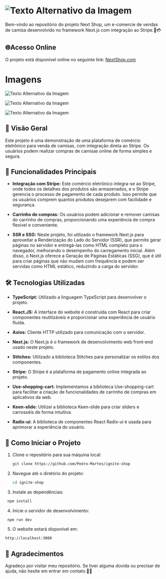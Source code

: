 # ![Texto Alternativo da Imagem](https://ignite-shop-delta-two.vercel.app/_next/image?url=%2F_next%2Fstatic%2Fmedia%2Flogo.17cc8070.png&w=256&q=75) 

Bem-vindo ao repositório do projeto Next Shop, um e-comercie de vendas de camisa desenvolvido no framework Next.js com integração ao Stripe.🛒💳

## 🌐Acesso Online

O projeto está disponível online no seguinte link:
[NextShop.com](https://ignite-shop-delta-two.vercel.app/)

# Imagens
![Texto Alternativo da Imagem](https://i.imgur.com/lqHwfw3.png)

![Texto Alternativo da Imagem](https://i.imgur.com/0ywRiDa.png)

![Texto Alternativo da Imagem](https://i.imgur.com/7GvfV6q.png)



## 📌 Visão Geral

Este projeto é uma demonstração de uma plataforma de comércio eletrônico para venda de camisas, com integração direta ao Stripe. Os usuários podem realizar compras de camisas online de forma simples e segura.

## 🤖 Funcionalidades Principais

- **Integração com Stripe:**  Este comércio eletrônico integra-se ao Stripe, onde todos os detalhes dos produtos são armazenados, e o Stripe gerencia o processo de pagamento de cada produto. Isso permite que os usuários comprem quantos produtos desejarem com facilidade e segurança.

- **Carrinho de compras:** Os usuários podem adicionar e remover camisas do carrinho de compras, proporcionando uma experiência de compra flexível e conveniente.

- **SSR e SSG:**  Neste projeto, foi utilizado o framework Next.js para aproveitar a Renderização do Lado do Servidor (SSR), que permite gerar páginas no servidor e entregá-las como HTML completo para o navegador, melhorando o desempenho do carregamento inicial. Além disso, o Next.js oferece a Geração de Páginas Estáticas (SSG), que é útil para criar páginas que não mudam com frequência e podem ser servidas como HTML estático, reduzindo a carga do servidor.




## 🛠️ Tecnologias Utilizadas

- **TypeScript:** Utilizado a linguagem TypeScript para desenvolver o projeto.

- **React.JS:**  A interface do website é construída com React para criar componentes reutilizáveis e proporcionar uma experiência de usuário fluida.

- **Axios:** Cliente HTTP utilizado para comunicação com o servidor.

- **Next.js:** O Next.js é o framework de desenvolvimento web front-end usado neste projeto.

- **Stitches:** Utilizado a biblioteca Stitches para personalizar os estilos dos componentes.

- **Stripe:** O Stripe é a plataforma de pagamento online integrada ao projeto.

- **Use-shopping-cart:** Implementamos a biblioteca Use-shopping-cart para facilitar a criação de funcionalidades de carrinho de compras em aplicativos da web.

- **Keen-slide:** Utilizei a biblioteca Keen-slide para criar sliders e carrosséis de forma intuitiva.

- **Radix-ui:** A biblioteca de componentes React Radix-ui é usada para aprimorar a experiência do usuário.





## 🏁 Como Iniciar o Projeto

1. Clone o repositório para sua máquina local:

   ```bash
   git clone https://github.com/Pedro-Martes/ignite-shop
   ```
2. Navegue até o diretório do projeto:

   ```bash
   cd ignite-shop
   ```

3. Instale as dependências:
  ```bash
   npm install
```
4. Inicie o servidor de desenvolvimento:
  ```bash
   npm run dev
```
5. O website estará disponível em:
  ```bash
 http://localhost:3000
 ```

## 🙌 Agradecimentos
Agradeço por visitar meu repositório. Se tiver alguma dúvida ou precisar de ajuda, não hesite em entrar em contato.🙏😄



